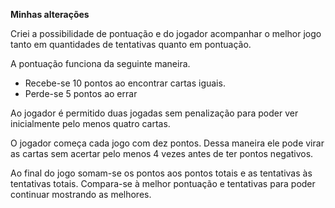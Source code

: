 **Minhas alterações**

Criei a possibilidade de pontuação e do jogador acompanhar o melhor jogo tanto em quantidades de tentativas quanto em pontuação.

A pontuação funciona da seguinte maneira.

- Recebe-se 10 pontos ao encontrar cartas iguais.
- Perde-se 5 pontos ao errar

Ao jogador é permitido duas jogadas sem penalização para poder ver inicialmente pelo menos quatro cartas.

O jogador começa cada jogo com dez pontos. Dessa maneira ele pode virar as cartas sem acertar pelo menos 4 vezes antes de ter pontos negativos.

Ao final do jogo somam-se os pontos aos pontos totais e as tentativas às tentativas totais. Compara-se à melhor pontuação e tentativas para poder continuar mostrando as melhores.

